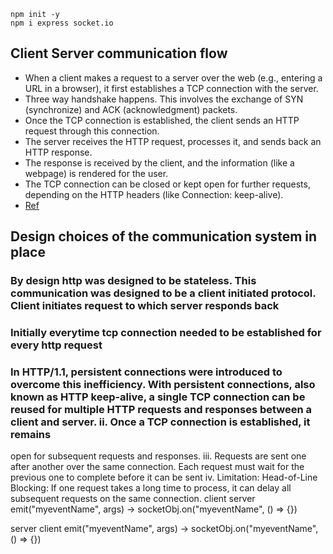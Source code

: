 ```
npm init -y
npm i express socket.io
```

## Client Server communication flow
- When a client makes a request to a server over the web (e.g., entering a URL in a browser), it first establishes a TCP connection with the server.
- Three way handshake happens. This involves the exchange of SYN (synchronize) and ACK (acknowledgment) packets.
- Once the TCP connection is established, the client sends an HTTP request through this connection.
- The server receives the HTTP request, processes it, and sends back an HTTP response.
- The response is received by the client, and the information (like a webpage) is rendered for the user.
- The TCP connection can be closed or kept open for further requests, depending on the HTTP headers (like Connection: keep-alive).
- [Ref](https://afteracademy.com/blog/what-is-a-tcp-3-way-handshake-process/)

## Design choices of the communication system in place
### By design http was designed to be stateless. This communication was designed to be a client initiated protocol. Client initiates request to which server responds back
### Initially everytime tcp connection needed to be established for every http request
### In HTTP/1.1, persistent connections were introduced to overcome this inefficiency. With persistent connections, also known as HTTP keep-alive, a single TCP connection can be reused for multiple HTTP requests and responses between a client and server. ii. Once a TCP connection is established, it remains
open for subsequent requests and responses.
iii. Requests are sent one after another over the same
connection. Each request must wait for the previous
one to complete before it can be sent
iv. Limitation: Head-of-Line Blocking: If one request takes
a long time to process, it can delay all subsequent
requests on the same connection.
client                         server
emit("myeventName", args)  ->  socketObj.on("myeventName", () => {})

server                         client
emit("myeventName", args)  ->  socketObj.on("myeventName", () => {})